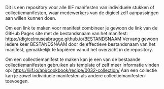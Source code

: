 Dit is een repository voor alle IIIF manifesten van individuele stukken of collectiemanifesten, waar medewerkers van de digicel zelf aanpassingen aan willen kunnen doen.

Om een link te maken voor manifest combineer je gewoon de link van de GitHub Pages site met de bestandsnaam van het manifest:
  https://digicelmuseabrugge.github.io/BESTANDSNAAM
Vervang gewoon iedere keer BESTANDSNAAM door de effectieve bestandsnaam van het manifest, gemakkelijk te kopiëren vanuit het overzicht in de repository.

Om een collectiemanifest te maken kan je een van de bestaande collectiemanifesten gebruiken als template of zelf meer informatie vinden op:
https://iiif.io/api/cookbook/recipe/0032-collection/
Aan een collectie kan je zowel individuele manifesten als andere collectiemanifesten toevoegen.
